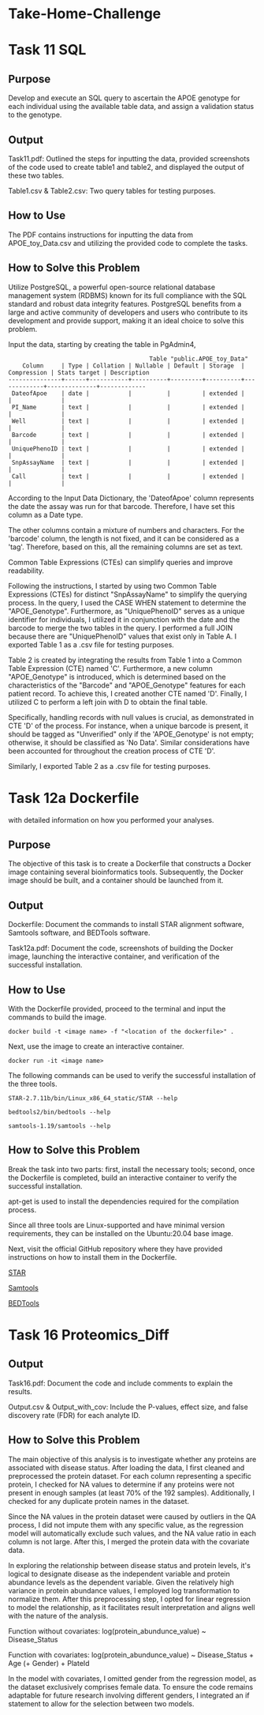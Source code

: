 # Take-Home-Challenge
# Task 11 SQL
## Purpose
Develop and execute an SQL query to ascertain the APOE genotype for each individual using the available table data, and assign a validation status to the genotype.

## Output
Task11.pdf: Outlined the steps for inputting the data, provided screenshots of the code used to create table1 and table2, and displayed the output of these two tables.

Table1.csv & Table2.csv: Two query tables for testing purposes.

## How to Use
The PDF contains instructions for inputting the data from APOE_toy_Data.csv and utilizing the provided code to complete the tasks.

## How to Solve this Problem
Utilize PostgreSQL, a powerful open-source relational database management system (RDBMS) known for its full compliance with the SQL standard and robust data integrity features. PostgreSQL benefits from a large and active community of developers and users who contribute to its development and provide support, making it an ideal choice to solve this problem.

Input the data, starting by creating the table in PgAdmin4,
```
                                        Table "public.APOE_toy_Data"
    Column     | Type | Collation | Nullable | Default | Storage  | Compression | Stats target | Description 
---------------+------+-----------+----------+---------+----------+-------------+--------------+-------------
 DateofApoe    | date |           |          |         | extended |             |              | 
 PI_Name       | text |           |          |         | extended |             |              | 
 Well          | text |           |          |         | extended |             |              | 
 Barcode       | text |           |          |         | extended |             |              | 
 UniquePhenoID | text |           |          |         | extended |             |              | 
 SnpAssayName  | text |           |          |         | extended |             |              | 
 Call          | text |           |          |         | extended |             |              | 
```
According to the Input Data Dictionary, the 'DateofApoe' column represents the date the assay was run for that barcode. Therefore, I have set this column as a Date type.

The other columns contain a mixture of numbers and characters. For the 'barcode' column, the length is not fixed, and it can be considered as a 'tag'. Therefore, based on this, all the remaining columns are set as text.

Common Table Expressions (CTEs) can simplify queries and improve readability.

Following the instructions, I started by using two Common Table Expressions (CTEs) for distinct "SnpAssayName" to simplify the querying process. In the query, I used the CASE WHEN statement to determine the "APOE_Genotype". Furthermore, as "UniquePhenoID" serves as a unique identifier for individuals, I utilized it in conjunction with the date and the barcode to merge the two tables in the query. I performed a full JOIN because there are "UniquePhenoID" values that exist only in Table A. I exported Table 1 as a .csv file for testing purposes.

Table 2 is created by integrating the results from Table 1 into a Common Table Expression (CTE) named 'C'. Furthermore, a new column "APOE_Genotype" is introduced, which is determined based on the characteristics of the "Barcode" and "APOE_Genotype" features for each patient record. To achieve this, I created another CTE named 'D'. Finally, I utilized C to perform a left join with D to obtain the final table. 

Specifically, handling records with null values is crucial, as demonstrated in CTE 'D' of the process. For instance, when a unique barcode is present, it should be tagged as "Unverified" only if the 'APOE_Genotype' is not empty; otherwise, it should be classified as 'No Data'. Similar considerations have been accounted for throughout the creation process of CTE 'D'.

Similarly, I exported Table 2 as a .csv file for testing purposes.

# Task 12a Dockerfile
with detailed information on how you performed your analyses.
## Purpose
The objective of this task is to create a Dockerfile that constructs a Docker image containing several bioinformatics tools. Subsequently, the Docker image should be built, and a container should be launched from it.

## Output
Dockerfile: Document the commands to install STAR alignment software, Samtools software, and BEDTools software.

Task12a.pdf: Document the code, screenshots of building the Docker image, launching the interactive container, and verification of the successful installation.

## How to Use
With the Dockerfile provided, proceed to the terminal and input the commands to build the image.

`docker build -t <image name> -f "<location of the dockerfile>" .`

Next, use the image to create an interactive container.

`docker run -it <image name>`

The following commands can be used to verify the successful installation of the three tools.

`STAR-2.7.11b/bin/Linux_x86_64_static/STAR --help`

`bedtools2/bin/bedtools --help`

`samtools-1.19/samtools --help`

## How to Solve this Problem
Break the task into two parts: first, install the necessary tools; second, once the Dockerfile is completed, build an interactive container to verify the successful installation. 

apt-get is used to install the dependencies required for the compilation process.

Since all three tools are Linux-supported and have minimal version requirements, they can be installed on the Ubuntu:20.04 base image. 

Next, visit the official GitHub repository where they have provided instructions on how to install them in the Dockerfile.

[STAR](https://github.com/alexdobin/STAR)

[Samtools](https://github.com/samtools/samtools)

[BEDTools](https://github.com/arq5x/bedtools2)

# Task 16 Proteomics_Diff
## Output
Task16.pdf: Document the code and include comments to explain the results. 

Output.csv & Output_with_cov: Include the P-values, effect size, and false discovery rate (FDR) for each analyte ID.

## How to Solve this Problem
The main objective of this analysis is to investigate whether any proteins are associated with disease status. After loading the data, I first cleaned and preprocessed the protein dataset. For each column representing a specific protein, I checked for NA values to determine if any proteins were not present in enough samples (at least 70% of the 192 samples). Additionally, I checked for any duplicate protein names in the dataset. 

Since the NA values in the protein dataset were caused by outliers in the QA process, I did not impute them with any specific value, as the regression model will automatically exclude such values, and the NA value ratio in each column is not large. After this, I merged the protein data with the covariate data.

In exploring the relationship between disease status and protein levels, it's logical to designate disease as the independent variable and protein abundance levels as the dependent variable. Given the relatively high variance in protein abundance values, I employed log transformation to normalize them. After this preprocessing step, I opted for linear regression to model the relationship, as it facilitates result interpretation and aligns well with the nature of the analysis.

Function without covariates: log(protein_abundunce_value) ~ Disease_Status

Function with covariates: log(protein_abundunce_value) ~ Disease_Status + Age (+ Gender) + PlateId

In the model with covariates, I omitted gender from the regression model, as the dataset exclusively comprises female data. To ensure the code remains adaptable for future research involving different genders, I integrated an if statement to allow for the selection between two models.
